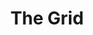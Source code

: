 ---
title: "The Grid"
summary: "The Grid are an English electronic dance group, consisting of David Ball and Richard Norris, with guest contributions from other musicians. They were managed by . The Grid signed publishing deal with in 2021."
image: "the-grid.jpg"
apple_music_artist_url: "https://music.apple.com/gb/artist/the-grid/240064"
---